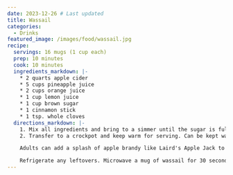 ```yaml
---
date: 2023-12-26 # Last updated
title: Wassail
categories:
  - Drinks
featured_image: /images/food/wassail.jpg
recipe:
  servings: 16 mugs (1 cup each)
  prep: 10 minutes
  cook: 10 minutes
  ingredients_markdown: |-
    * 2 quarts apple cider
    * 5 cups pineapple juice
    * 2 cups orange juice
    * 1 cup lemon juice
    * 1 cup brown sugar
    * 1 cinnamon stick
    * 1 tsp. whole cloves
  directions_markdown: |-
    1. Mix all ingredients and bring to a simmer until the sugar is fully dissolved.
    2. Transfer to a crockpot and keep warm for serving. Can be kept warm for multiple hours for a party.

    Adults can add a splash of apple brandy like Laird's Apple Jack to their mug.

    Refrigerate any leftovers. Microwave a mug of wassail for 30 seconds to re-heat.
---
```

